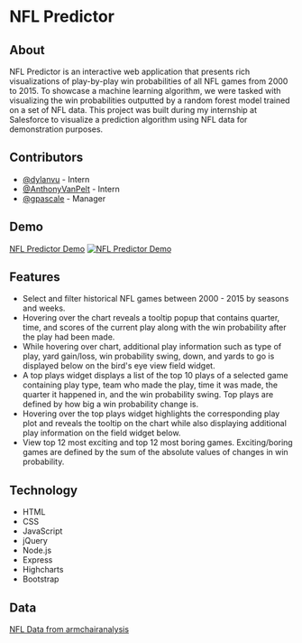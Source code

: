 # NFL Predictor

## About
NFL Predictor is an interactive web application that presents rich visualizations of play-by-play win probabilities of all NFL games from 2000 to 2015. To showcase a machine learning algorithm, we were tasked with visualizing the win probabilities outputted by a random forest model trained on a set of NFL data. This project was built during my internship at Salesforce to visualize a prediction algorithm using NFL data for demonstration purposes.

## Contributors
- [@dylanvu](https://github.com/dylanvu) - Intern
- [@AnthonyVanPelt](https://github.com/AnthonyVanPelt) - Intern
- [@gpascale](https://github.com/gpascale) - Manager

## Demo
[NFL Predictor Demo](http://www.youtube.com/watch?v=XxzFLxDKDis)
[![NFL Predictor Demo](http://img.youtube.com/vi/XxzFLxDKDis/0.jpg)](http://www.youtube.com/watch?v=XxzFLxDKDis "NFL Predictor")

## Features
- Select and filter historical NFL games between 2000 - 2015 by seasons and weeks.
- Hovering over the chart reveals a tooltip popup that contains quarter, time, and scores of the current play along with the win probability after the play had been made.
- While hovering over chart, additional play information such as type of play, yard gain/loss, win probability swing, down, and yards to go is displayed below on the bird's eye view field widget. 
- A top plays widget displays a list of the top 10 plays of a selected game containing play type, team who made the play, time it was made, the quarter it happened in, and the win probability swing. Top plays are defined by how big a win probability change is.
- Hovering over the top plays widget highlights the corresponding play plot and reveals the tooltip on the chart while also displaying additional play information on the field widget below.
- View top 12 most exciting and top 12 most boring games. Exciting/boring games are defined by the sum of the absolute values of changes in win probability.

## Technology
- HTML
- CSS
- JavaScript
- jQuery
- Node.js
- Express
- Highcharts
- Bootstrap

## Data
[NFL Data from armchairanalysis](http://www.armchairanalysis.com/)
